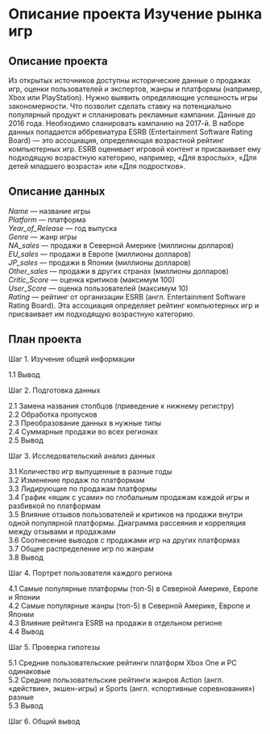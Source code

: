 # Описание проекта Изучение рынка игр

## Описание проекта

Из открытых источников доступны исторические данные о продажах игр, оценки пользователей и экспертов, жанры и платформы (например, Xbox или PlayStation). Нужно выявить определяющие успешность игры закономерности. Что позволит сделать ставку на потенциально популярный продукт и спланировать рекламные кампании.
Данные до 2016 года. Необходимо сланировать кампанию на 2017-й. 
В наборе данных попадается аббревиатура ESRB (Entertainment Software Rating Board) — это ассоциация, определяющая возрастной рейтинг компьютерных игр. ESRB оценивает игровой контент и присваивает ему подходящую возрастную категорию, например, «Для взрослых», «Для детей младшего возраста» или «Для подростков».

## Описание данных
  
*Name* — название игры  
*Platform* — платформа  
*Year_of_Release* — год выпуска  
*Genre* — жанр игры  
*NA_sales* — продажи в Северной Америке (миллионы долларов)  
*EU_sales* — продажи в Европе (миллионы долларов)  
*JP_sales* — продажи в Японии (миллионы долларов)  
*Other_sales* — продажи в других странах (миллионы долларов)  
*Critic_Score* — оценка критиков (максимум 100)  
*User_Score* — оценка пользователей (максимум 10)  
*Rating* — рейтинг от организации ESRB (англ. Entertainment Software Rating Board). Эта ассоциация определяет рейтинг компьютерных игр и присваивает им подходящую возрастную категорию.  



## План проекта
  

Шаг 1. Изучение общей информации  

1.1 Вывод  

Шаг 2. Подготовка данных  

2.1 Замена названия столбцов (приведение к нижнему регистру)  
2.2 Обработка пропусков  
2.3 Преобразование данных в нужные типы  
2.4 Cуммарные продажи во всех регионах  
2.5 Вывод  

Шаг 3. Исследовательский анализ данных  

3.1 Количество игр выпущенные в разные годы  
3.2 Изменение продаж по платформам  
3.3 Лидирующие по продажам платформы  
3.4 График «ящик с усами» по глобальным продажам каждой игры и разбивкой по платформам   
3.5 Влияние отзывов пользователей и критиков на продажи внутри одной популярной платформы. Диаграмма рассеяния и корреляция между отзывами и продажами  
3.6 Соотнесение выводов с продажами игр на других платформах  
3.7 Общее распределение игр по жанрам  
3.8 Вывод  

Шаг 4. Портрет пользователя каждого региона  

4.1 Самые популярные платформы (топ-5) в Северной Америке, Европе и Японии  
4.2 Самые популярные жанры (топ-5) в Северной Америке, Европе и Японии  
4.3 Влияние рейтинга ESRB на продажи в отдельном регионе  
4.4 Вывод  

Шаг 5. Проверка гипотезы  

5.1 Средние пользовательские рейтинги платформ Xbox One и PC одинаковые  
5.2 Средние пользовательские рейтинги жанров Action (англ. «действие», экшен-игры) и Sports (англ. «спортивные соревнования») разные  
5.3 Вывод  

Шаг 6. Общий вывод  